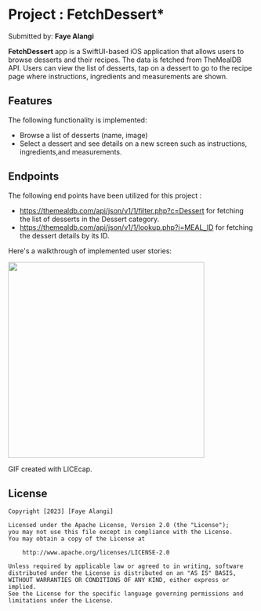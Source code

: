# Project : FetchDessert*

Submitted by: **Faye Alangi**

**FetchDessert** app is a SwiftUI-based iOS application that allows users to browse desserts and their recipes. The data is fetched from TheMealDB API. Users can view the list of desserts, tap on a dessert to go to the recipe page where instructions, ingredients and measurements are shown.


## Features

The following functionality is implemented:

- Browse a list of desserts (name, image)
- Select a dessert and see details on a new screen such as instructions, ingredients,and measurements.


## Endpoints

The following end points have been utilized for this project : 

- https://themealdb.com/api/json/v1/1/filter.php?c=Dessert for fetching the list of desserts in the Dessert category. 
- https://themealdb.com/api/json/v1/1/lookup.php?i=MEAL_ID for fetching the dessert details by its ID.

Here's a walkthrough of implemented user stories:

<img src="Walkthrough.gif" width=400><br>

GIF created with LICEcap.


## License

    Copyright [2023] [Faye Alangi]

    Licensed under the Apache License, Version 2.0 (the "License");
    you may not use this file except in compliance with the License.
    You may obtain a copy of the License at

        http://www.apache.org/licenses/LICENSE-2.0

    Unless required by applicable law or agreed to in writing, software
    distributed under the License is distributed on an "AS IS" BASIS,
    WITHOUT WARRANTIES OR CONDITIONS OF ANY KIND, either express or implied.
    See the License for the specific language governing permissions and
    limitations under the License.
